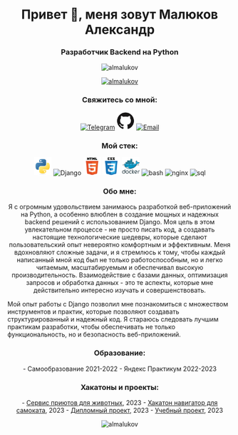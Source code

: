 <h1 align="center">Привет 👋, меня зовут Малюков Александр</h1>
<h3 align="center">Разработчик Backend на Python</h3>

<p align="center">
  <img src="https://komarev.com/ghpvc/?username=almalukov&label=Profile%20views&color=0e75b6&style=flat" alt="almalukov" />
</p>

<p align="center">
  <a href="https://github.com/ryo-ma/github-profile-trophy"><img src="https://github-profile-trophy.vercel.app/?username=almalukov" alt="almalukov" /></a>
</p>

<h3 align="center">Свяжитесь со мной:</h3>
<p align="center">
  <a href="https://t.me/sanya1991"><img src="https://www.vectorlogo.zone/logos/telegram/telegram-icon.svg" alt="Telegram" width="40" height="40"/></a>
  <a href="https://github.com/ваш_гитхаб_никнейм"><img src="https://raw.githubusercontent.com/devicons/devicon/master/icons/github/github-original.svg" alt="GitHub" width="40" height="40"/></a>
  <a href="mailto:Al.malukov@yandex.ru"><img src="https://www.vectorlogo.zone/logos/gmail/gmail-icon.svg" alt="Email" width="40" height="40"/></a>
</p>

<h3 align="center">Мой стек:</h3>
<p align="center">
  <img src="https://raw.githubusercontent.com/devicons/devicon/master/icons/python/python-original.svg" alt="Python" width="40" height="40"/>
  <img src="https://cdn.worldvectorlogo.com/logos/django.svg" alt="Django" width="40" height="40"/>
  <img src="https://raw.githubusercontent.com/devicons/devicon/master/icons/html5/html5-original-wordmark.svg" alt="HTML5" width="40" height="40"/>
  <img src="https://raw.githubusercontent.com/devicons/devicon/master/icons/css3/css3-original-wordmark.svg" alt="CSS3" width="40" height="40"/>
  <img src="https://raw.githubusercontent.com/devicons/devicon/master/icons/docker/docker-original-wordmark.svg" alt="Docker" width="40" height="40"/>
  <img src="https://www.vectorlogo.zone/logos/gnu_bash/gnu_bash-icon.svg" alt="bash" width="40" height="40"/>
  <img src="https://www.vectorlogo.zone/logos/nginx/nginx-ar21.svg" alt="nginx" width="70" height="70"/>
  <img src="https://www.vectorlogo.zone/logos/sqlite/sqlite-ar21.svg" alt="sql" width="70" height="70"/>
</p>

<h3 align="center">Обо мне:</h3>
<p align="center">
  Я с огромным удовольствием занимаюсь разработкой веб-приложений на Python, а особенно влюблен в создание мощных и надежных backend решений с использованием Django. Моя цель в этом увлекательном процессе - не просто писать код, а создавать настоящие технологические шедевры, которые сделают пользовательский опыт невероятно комфортным и эффективным.
  Меня вдохновляют сложные задачи, и я стремлюсь к тому, чтобы каждый написанный мной код был не только работоспособным, но и легко читаемым, масштабируемым и обеспечивал высокую производительность. Взаимодействие с базами данных, оптимизация запросов и обработка данных - это те аспекты, которые мне действительно интересно изучать и совершенствовать.

  Мой опыт работы с Django позволил мне познакомиться с множеством инструментов и практик, которые позволяют создавать структурированный и надежный код. Я стараюсь следовать лучшим практикам разработки, чтобы обеспечивать не только функциональность, но и безопасность веб-приложений.
</p>

<h3 align="center">Образование:</h3>
<p align="center">
  - Самообразование 2021-2022
  - Яндекс Практикум 2022-2023
  
</p>

<h3 align="center">Хакатоны и проекты:</h3>
<p align="center">
  - <a href="https://github.com/Lapkipomoshi">Сервис приютов для животных</a>, 2023
  - <a href="https://leaders2023.innoagency.ru/task_7">Хакатон навигатор для самоката</a>, 2023
  - <a href="https://github.com/Almalukov/foodgram-project-react">Дипломный проект</a>, 2023
  - <a href="https://github.com/Almalukov/kittygram_final">Учебный проект</a>, 2023
</p>

<p align="center">
  <img src="https://github-readme-stats.vercel.app/api?username=almalukov&show_icons=true&locale=en" alt="almalukov" />
</p>

<!-- Дополнительно, вы можете добавить секцию с описанием своих проектов и другой интересной информацией. -->
